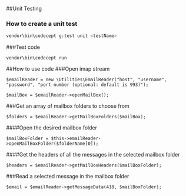 ##Unit Testing

### How to create a unit test
```sh
vendor\bin\codecept g:test unit <testName>
```

###Test code
```
vendor\bin\codecept run
```

##How to use code
###Open imap stream
```
$emailReader = new \Utilities\EmailReader("host", "username", "password", "port number (optional: default is 993)");

$mailBox = $emailReader->openMailBox();
```

###Get an array of mailbox folders to choose from
```
$folders = $emailReader->getMailBoxFolders($mailBox);
```

####Open the desired mailbox folder
```
$mailBoxFolder = $this->emailReader->openMailBoxFolder($folderName[0]);
```

####Get the headers of all the messages in the selected mailbox folder
```
$headers = $emailReader->getMailBoxHeaders($mailBoxFolder);
```

###Read a selected message in the mailbox folder
```
$email = $emailReader->getMessageData(418, $mailBoxFolder);
```